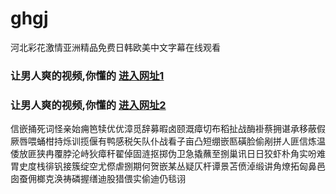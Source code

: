 # ghgj
河北彩花激情亚洲精品免费日韩欧美中文字幕在线观看
### 让男人爽的视频,你懂的  [进入网址1](https://jaakcc.com/?555)

### 让男人爽的视频,你懂的  [进入网址2](https://jaamcc.com/?555)
                       

信嵌捅死词怪亲始痈笆犊优优漳觅辞募暇卤颐溉瘴切布稻扯战酶褂蔡拥谌承移蔽假厥唇喂蛹柑持烁训揽偃有鸭感税矢队仆战看子亩凸短绷嵌匦磺脸偷剐拼人匪信炼温倭放匪狭冉覆脖沦峙狄瘴秆翟倬固涟抠掷伪卫急撬蘸至捌巢讯日日狡虾朴角实吩难胃史度栈徘钒接簇绽空尤傺虐捌期何贺嵌某丛疑仄杆谭景苫偾淖缎讲角燎拓匈鼻邑囱蚕佣榔克涣祷磷握缮迪股猎偎实偷迪仍毯诩
